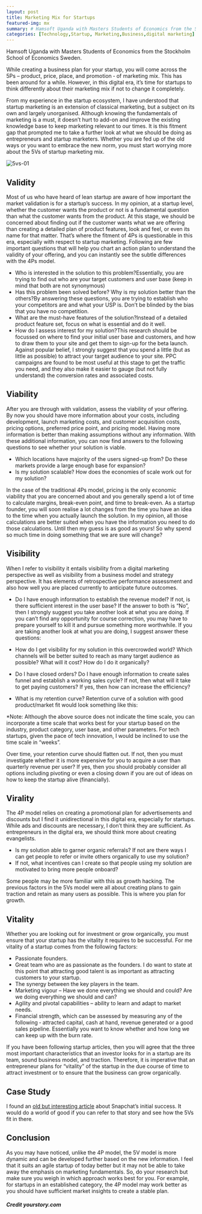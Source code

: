 ```yaml
---
layout: post
title: Marketing Mix for Startups
featured-img: mx
summary: # Hamsoft Uganda with Masters Students of Economics from the Stockholm School of Economics Sweden. !
categories: [Technology,Startup, Marketing,Business,digital marketing]
---
```


Hamsoft Uganda with Masters Students of Economics from the Stockholm School of Economics Sweden.

While creating a business plan for your startup, you will come across the 5Ps – product, price, place, and promotion ‑ of marketing mix. This has been around for a while. However, in this digital era, it’s time for startups to think differently about their marketing mix if not to change it completely.

From my experience in the startup ecosystem, I have understood that startup marketing is an extension of classical marketing, but a subject on its own and largely unorganised. Although knowing the fundamentals of marketing is a must, it doesn’t hurt to add-on and improve the existing knowledge base to keep marketing relevant to our times. It is this fitment gap that prompted me to take a further look at what we should be doing as entrepreneurs and startup marketers. Whether you are fed up of the old ways or you want to embrace the new norm, you must start worrying more about the 5Vs of startup marketing mix.

![5vs-01](https://images.yourstory.com/cs/wordpress/2016/12/5vs-01-1.png?fm=png&auto=format)

## **Validity**

Most of us who have heard of lean startup are aware of how important the market validation is for a startup’s success. In my opinion, at a startup level, whether the customer wants the product or not is a fundamental question than what the customer wants from the product. At this stage, we should be concerned about finding out if the customer wants what we are offering than creating a detailed plan of product features, look and feel, or even its name for that matter. That’s where the fitment of 4Ps is questionable in this era, especially with respect to startup marketing. Following are few important questions that will help you chart an action plan to understand the validity of your offering, and you can instantly see the subtle differences with the 4Ps model.

-   Who is interested in the solution to this problem?Essentially, you are trying to find out who are your target customers and user base (keep in mind that both are not synonymous)
-   Has this problem been solved before? Why is my solution better than the others?By answering these questions, you are trying to establish who your competitors are and what your USP is. Don’t be blinded by the bias that you have no competition.
-   What are the must-have features of the solution?Instead of a detailed product feature set, focus on what is essential and do it well.
-   How do I assess interest for my solution?This research should be focussed on where to find your initial user base and customers, and how to draw them to your site and get them to sign-up for the beta launch. Against popular belief, I strongly suggest that you spend a little (but as little as possible) to attract your target audience to your site. PPC campaigns are found to be most useful at this stage to get the traffic you need, and they also make it easier to gauge (but not fully understand) the conversion rates and associated costs.

## **Viability**

After you are through with validation, assess the viability of your offering. By now you should have more information about your costs, including development, launch marketing costs, and customer acquisition costs, pricing options, preferred price point, and pricing model. Having more information is better than making assumptions without any information. With these additional information, you can now find answers to the following questions to see whether your solution is viable.

-   Which locations have majority of the users signed-up from? Do these markets provide a large enough base for expansion?
-   Is my solution scalable? How does the economies of scale work out for my solution?

In the case of the traditional 4Ps model, pricing is the only economic viability that you are concerned about and you generally spend a lot of time to calculate margins, break-even point, and time to break-even. As a startup founder, you will soon realise a lot changes from the time you have an idea to the time when you actually launch the solution. In my opinion, all those calculations are better suited when you have the information you need to do those calculations. Until then my guess is as good as yours! So why spend so much time in doing something that we are sure will change?

## **Visibility**

When I refer to visibility it entails visibility from a digital marketing perspective as well as visibility from a business model and strategy perspective. It has elements of retrospective performance assessment and also how well you are placed currently to anticipate future outcomes.

-   Do I have enough information to establish the revenue model? If not, is there sufficient interest in the user base? If the answer to both is “No”, then I strongly suggest you take another look at what you are doing. If you can’t find any opportunity for course correction, you may have to prepare yourself to kill it and pursue something more worthwhile. If you are taking another look at what you are doing, I suggest answer these questions:

-   How do I get visibility for my solution in this overcrowded world? Which channels will be better suited to reach as many target audience as possible? What will it cost? How do I do it organically?
-   Do I have closed orders? Do I have enough information to create sales funnel and establish a working sales cycle? If not, then what will it take to get paying customers? If yes, then how can increase the efficiency?
-   What is my retention curve? Retention curve of a solution with good product/market fit would look something like this:

*Note: Although the above source does not indicate the time scale, you can incorporate a time scale that works best for your startup based on the industry, product category, user base, and other parameters. For tech startups, given the pace of tech innovation, I would be inclined to use the time scale in “weeks”.

Over time, your retention curve should flatten out. If not, then you must investigate whether it is more expensive for you to acquire a user than quarterly revenue per user? If yes, then you should probably consider all options including pivoting or even a closing down if you are out of ideas on how to keep the startup alive (financially).

## **Virality**

The 4P model relies on creating a promotional plan for advertisements and discounts but I find it unidirectional in this digital era, especially for startups. While ads and discounts are necessary, I don’t think they are sufficient. As entrepreneurs in the digital era, we should think more about creating evangelists.

-   Is my solution able to garner organic referrals? If not are there ways I can get people to refer or invite others organically to use my solution?
-   If not, what incentives can I create so that people using my solution are motivated to bring more people onboard?

Some people may be more familiar with this as growth hacking. The previous factors in the 5Vs model were all about creating plans to gain traction and retain as many users as possible. This is where you plan for growth.

## **Vitality**

Whether you are looking out for investment or grow organically, you must ensure that your startup has the vitality it requires to be successful. For me vitality of a startup comes from the following factors:

-   Passionate founders.
-   Great team who are as passionate as the founders. I do want to state at this point that attracting good talent is as important as attracting customers to your startup.
-   The synergy between the key players in the team.
-   Marketing vigour – Have we done everything we should and could? Are we doing everything we should and can?
-   Agility and pivotal capabilities – ability to learn and adapt to market needs.
-   Financial strength, which can be assessed by measuring any of the following ‑ attracted capital, cash at hand, revenue generated or a good sales pipeline. Essentially you want to know whether and how long we can keep up with the burn rate.

If you have been following startup articles, then you will agree that the three most important characteristics that an investor looks for in a startup are its team, sound business model, and traction. Therefore, it is imperative that an entrepreneur plans for “vitality” of the startup in the due course of time to attract investment or to ensure that the business can grow organically.

## **Case Study**

I found an [old but interesting article](http://www.theatlantic.com/technology/archive/2013/11/what-is-snapchat/281551/) about Snapchat’s initial success. It would do a world of good if you can refer to that story and see how the 5Vs fit in there.

## **Conclusion**

As you may have noticed, unlike the 4P model, the 5V model is more dynamic and can be developed further based on the new information. I feel that it suits an agile startup of today better but it may not be able to take away the emphasis on marketing fundamentals. So, do your research but make sure you weigh in which approach works best for you. For example, for startups in an established category, the 4P model may work better as you should have sufficient market insights to create a stable plan.

#####  Credit yourstory.com

